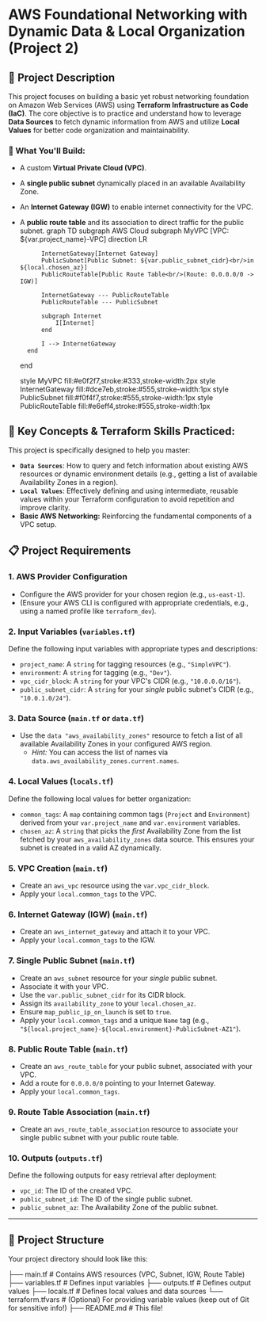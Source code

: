 # AWS Foundational Networking with Dynamic Data & Local Organization (Project 2)


## 📝 Project Description

This project focuses on building a basic yet robust networking foundation on Amazon Web Services (AWS) using **Terraform Infrastructure as Code (IaC)**. The core objective is to practice and understand how to leverage **Data Sources** to fetch dynamic information from AWS and utilize **Local Values** for better code organization and maintainability.

### 🌟 What You'll Build:

* A custom **Virtual Private Cloud (VPC)**.
* A **single public subnet** dynamically placed in an available Availability Zone.
* An **Internet Gateway (IGW)** to enable internet connectivity for the VPC.
* A **public route table** and its association to direct traffic for the public subnet.
  graph TD
    subgraph AWS Cloud
        subgraph MyVPC [VPC: ${var.project_name}-VPC]
            direction LR

            InternetGateway[Internet Gateway]
            PublicSubnet[Public Subnet: ${var.public_subnet_cidr}<br/>in ${local.chosen_az}]
            PublicRouteTable[Public Route Table<br/>(Route: 0.0.0.0/0 -> IGW)]

            InternetGateway --- PublicRouteTable
            PublicRouteTable --- PublicSubnet

            subgraph Internet
                I[Internet]
            end

            I --> InternetGateway
        end
    end

    style MyVPC fill:#e0f2f7,stroke:#333,stroke-width:2px
    style InternetGateway fill:#dce7eb,stroke:#555,stroke-width:1px
    style PublicSubnet fill:#f0f4f7,stroke:#555,stroke-width:1px
    style PublicRouteTable fill:#e6eff4,stroke:#555,stroke-width:1px

## 🚀 Key Concepts & Terraform Skills Practiced:

This project is specifically designed to help you master:

* **`Data Sources`**: How to query and fetch information about existing AWS resources or dynamic environment details (e.g., getting a list of available Availability Zones in a region).
* **`Local Values`**: Effectively defining and using intermediate, reusable values within your Terraform configuration to avoid repetition and improve clarity.
* **Basic AWS Networking:** Reinforcing the fundamental components of a VPC setup.

## 📋 Project Requirements

### 1. AWS Provider Configuration

* Configure the AWS provider for your chosen region (e.g., `us-east-1`).
* (Ensure your AWS CLI is configured with appropriate credentials, e.g., using a named profile like `terraform_dev`).

### 2. Input Variables (`variables.tf`)

Define the following input variables with appropriate types and descriptions:

* `project_name`: A `string` for tagging resources (e.g., `"SimpleVPC"`).
* `environment`: A `string` for tagging (e.g., `"Dev"`).
* `vpc_cidr_block`: A `string` for your VPC's CIDR (e.g., `"10.0.0.0/16"`).
* `public_subnet_cidr`: A `string` for your *single* public subnet's CIDR (e.g., `"10.0.1.0/24"`).

### 3. Data Source (`main.tf` or `data.tf`)

* Use the `data "aws_availability_zones"` resource to fetch a list of all available Availability Zones in your configured AWS region.
    * *Hint:* You can access the list of names via `data.aws_availability_zones.current.names`.

### 4. Local Values (`locals.tf`)

Define the following local values for better organization:

* `common_tags`: A `map` containing common tags (`Project` and `Environment`) derived from your `var.project_name` and `var.environment` variables.
* `chosen_az`: A `string` that picks the *first* Availability Zone from the list fetched by your `aws_availability_zones` data source. This ensures your subnet is created in a valid AZ dynamically.

### 5. VPC Creation (`main.tf`)

* Create an `aws_vpc` resource using the `var.vpc_cidr_block`.
* Apply your `local.common_tags` to the VPC.

### 6. Internet Gateway (IGW) (`main.tf`)

* Create an `aws_internet_gateway` and attach it to your VPC.
* Apply your `local.common_tags` to the IGW.

### 7. Single Public Subnet (`main.tf`)

* Create an `aws_subnet` resource for your *single* public subnet.
* Associate it with your VPC.
* Use the `var.public_subnet_cidr` for its CIDR block.
* Assign its `availability_zone` to your `local.chosen_az`.
* Ensure `map_public_ip_on_launch` is set to `true`.
* Apply your `local.common_tags` and a unique `Name` tag (e.g., `"${local.project_name}-${local.environment}-PublicSubnet-AZ1"`).

### 8. Public Route Table (`main.tf`)

* Create an `aws_route_table` for your public subnet, associated with your VPC.
* Add a route for `0.0.0.0/0` pointing to your Internet Gateway.
* Apply your `local.common_tags`.

### 9. Route Table Association (`main.tf`)

* Create an `aws_route_table_association` resource to associate your single public subnet with your public route table.

### 10. Outputs (`outputs.tf`)

Define the following outputs for easy retrieval after deployment:

* `vpc_id`: The ID of the created VPC.
* `public_subnet_id`: The ID of the single public subnet.
* `public_subnet_az`: The Availability Zone of the public subnet.

---

## 📁 Project Structure

Your project directory should look like this:

├── main.tf        # Contains AWS resources (VPC, Subnet, IGW, Route Table)
├── variables.tf   # Defines input variables
├── outputs.tf     # Defines output values
├── locals.tf      # Defines local values and data sources
└── terraform.tfvars # (Optional) For providing variable values (keep out of Git for sensitive info!)
├── README.md      # This file!

